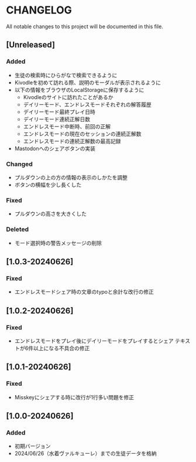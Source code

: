# CHANGELOG
All notable changes to this project will be documented in this file.

## [Unreleased]
### Added
- 生徒の検索時にひらがなで検索できるように
- Kivodleを初めて訪れる際、説明のモーダルが表示されるように
- 以下の情報をブラウザのLocalStorageに保存するように
  - Kivodleのサイトに訪れたことがあるか
  - デイリーモード、エンドレスモードそれぞれの解答履歴
  - デイリーモード最終プレイ日時
  - デイリーモード連続正解日数
  - エンドレスモード中断時、前回の正解
  - エンドレスモードの現在のセッションの連続正解数
  - エンドレスモードの連続正解数の最高記録
- Mastodonへのシェアボタンの実装
### Changed
- プルダウンの上の方の情報の表示のしかたを調整
- ボタンの横幅を少し長くした
### Fixed
- プルダウンの高さを大きくした
### Deleted
- モード選択時の警告メッセージの削除

## [1.0.3-20240626]
### Fixed
- エンドレスモードシェア時の文章のtypoと余計な改行の修正

## [1.0.2-20240626]
### Fixed
- エンドレスモードをプレイ後にデイリーモードをプレイするとシェア テキストが6件以上になる不具合の修正

## [1.0.1-20240626]
### Fixed
- Misskeyにシェアする時に改行が1行多い問題を修正

## [1.0.0-20240626]
### Added
- 初期バージョン
- 2024/06/26（水着ヴァルキューレ）までの生徒データを格納